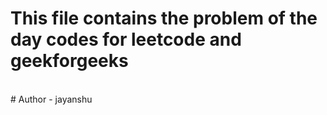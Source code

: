 # This file contains the problem of the day codes for leetcode and geekforgeeks
<br>
# Author - jayanshu